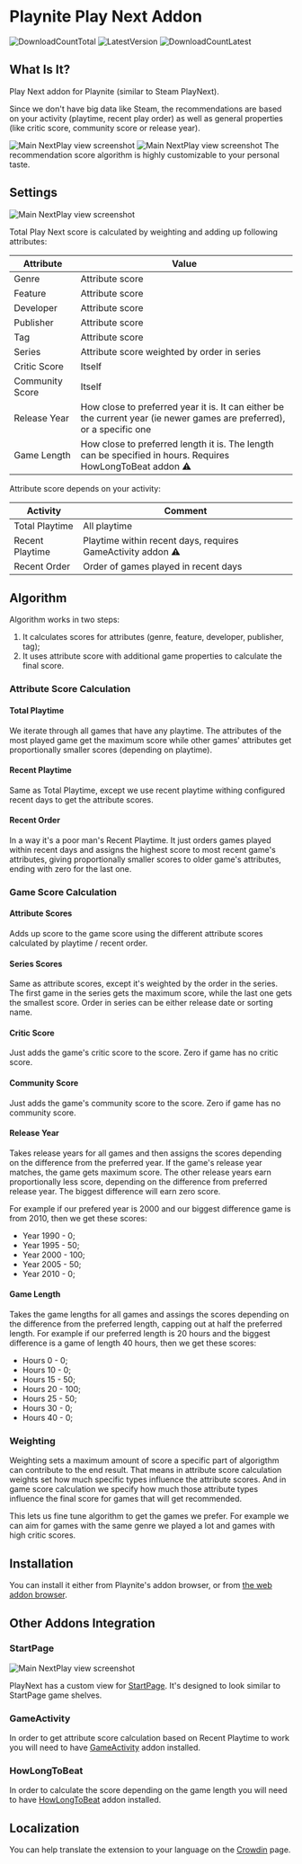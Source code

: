 ﻿# Playnite Play Next Addon
 ![DownloadCountTotal](https://img.shields.io/github/downloads/sparrowbrain/playnite.playnext/total?label=total%20downloads&style=for-the-badge)
![LatestVersion](https://img.shields.io/github/v/release/SparrowBrain/Playnite.PlayNext?label=Latest%20version&style=for-the-badge)
![DownloadCountLatest](https://img.shields.io/github/downloads/SparrowBrain/Playnite.PlayNext/latest/total?style=for-the-badge)

## What Is It?
Play Next addon for Playnite (similar to Steam PlayNext).

Since we don't have big data like Steam, the recommendations are based on your activity (playtime, recent play order) as well as general properties (like critic score, community score or release year).

![Main NextPlay view screenshot](/ci/screenshots/01.jpg)
![Main NextPlay view screenshot](/ci/screenshots/02.jpg)
The recommendation score algorithm is highly customizable to your personal taste.

## Settings
![Main NextPlay view screenshot](/ci/screenshots/03.jpg)

Total Play Next score is calculated by weighting and adding up following attributes:

| Attribute | Value |
| --------- | ---------- |
| Genre | Attribute score |
| Feature | Attribute score |
| Developer | Attribute score |
| Publisher | Attribute score |
| Tag | Attribute score |
| Series | Attribute score weighted by order in series |
| Critic Score | Itself |
| Community Score | Itself |
| Release Year | How close to preferred year it is. It can either be the current year (ie newer games are preferred), or a specific one |
| Game Length | How close to preferred length it is. The length can be specified in hours. Requires HowLongToBeat addon ⚠️  |

Attribute score depends on your activity:

| Activity | Comment |
| --------- | ---------- |
| Total Playtime | All playtime |
| Recent Playtime | Playtime within recent days, requires GameActivity addon ⚠️ |
| Recent Order | Order of games played in recent days |

## Algorithm
Algorithm works in two steps:
1. It calculates scores for attributes (genre, feature, developer, publisher, tag);
2. It uses attribute score with additional game properties to calculate the final score.

### Attribute Score Calculation
#### Total Playtime
We iterate through all games that have any playtime. The attributes of the most played game get the maximum score while other games' attributes get proportionally smaller scores (depending on playtime).

#### Recent Playtime
Same as Total Playtime, except we use recent playtime withing configured recent days to get the attribute scores.

#### Recent Order
In a way it's a poor man's Recent Playtime. It just orders games played within recent days and assigns the highest score to most recent game's attributes, giving proportionally smaller scores to older game's attributes, ending with zero for the last one.

### Game Score Calculation

#### Attribute Scores
Adds up score to the game score using the different attribute scores calculated by playtime / recent order.

#### Series Scores
Same as attribute scores, except it's weighted by the order in the series. The first game in the series gets the maximum score, while the last one gets the smallest score. Order in series can be either release date or sorting name.

#### Critic Score
Just adds the game's critic score to the score. Zero if game has no critic score.

#### Community Score
Just adds the game's community score to the score. Zero if game has no community score.

#### Release Year
Takes release years for all games and then assigns the scores depending on the difference from the preferred year. If the game's release year matches, the game gets maximum score. The other release years earn proportionally less score, depending on the difference from preferred release year. The biggest difference will earn zero score.

For example if our prefered year is 2000 and our biggest difference game is from 2010, then we get these scores:
* Year 1990 - 0;
* Year 1995 - 50;
* Year 2000 - 100;
* Year 2005 - 50;
* Year 2010 - 0;

#### Game Length
Takes the game lengths for all games and assings the scores depending on the difference from the preferred length, capping out at half the preferred length.
For example if our preferred length is 20 hours and the biggest difference is a game of length 40 hours, then we get these scores:
* Hours 0 - 0;
* Hours 10 - 0;
* Hours 15 - 50;
* Hours 20 - 100;
* Hours 25 - 50;
* Hours 30 - 0;
* Hours 40 - 0;

### Weighting
Weighting sets a maximum amount of score a specific part of algorigthm can contribute to the end result. That means in attribute score calculation weights set how much specific types influence the attribute scores. And in game score calculation we specify how much those attribute types influence the final score for games that will get recommended.

This lets us fine tune algorithm to get the games we prefer. For example we can aim for games with the same genre we played a lot and games with high critic scores.

## Installation
You can install it either from Playnite's addon browser, or from [the web addon browser](https://playnite.link/addons.html#SparrowBrain_PlayNext).

## Other Addons Integration
### StartPage
![Main NextPlay view screenshot](/ci/screenshots/04.jpg)

PlayNext has a custom view for [StartPage](https://github.com/felixkmh/StartPage-for-Playnite). It's designed to look similar to StartPage game shelves.

### GameActivity
In order to get attribute score calculation based on Recent Playtime to work you will need to have [GameActivity](https://github.com/Lacro59/playnite-gameactivity-plugin) addon installed.

### HowLongToBeat
In order to calculate the score depending on the game length you will need to have [HowLongToBeat](https://github.com/Lacro59/playnite-howlongtobeat-plugin) addon installed.

## Localization
You can help translate the extension to your language on the [Crowdin](https://crowdin.com/project/sparrowbrain-playnite-playnext) page.

